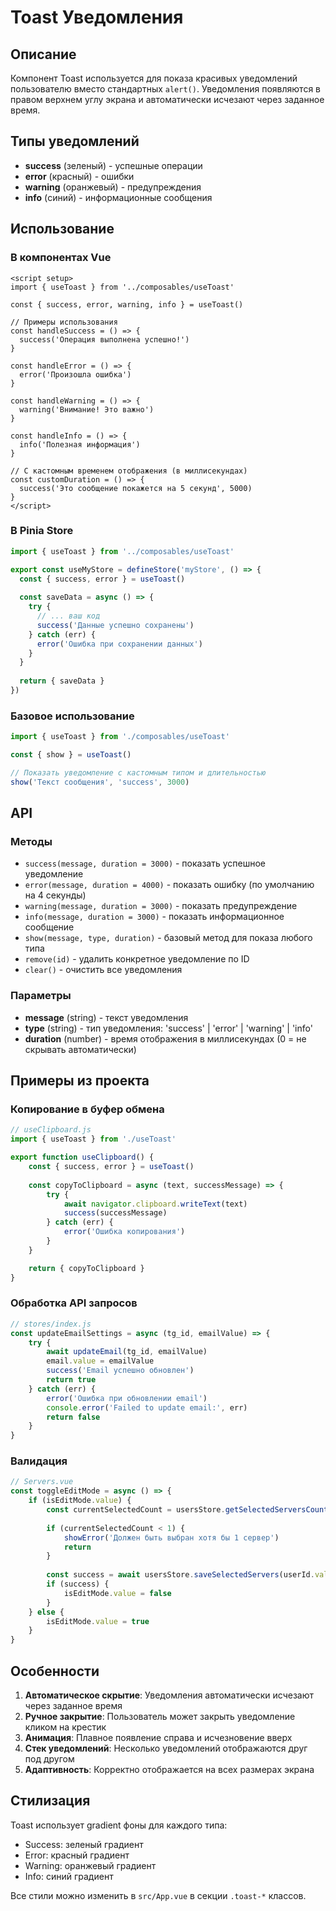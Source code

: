 # Toast Уведомления

## Описание

Компонент Toast используется для показа красивых уведомлений пользователю вместо стандартных `alert()`. Уведомления появляются в правом верхнем углу экрана и автоматически исчезают через заданное время.

## Типы уведомлений

- **success** (зеленый) - успешные операции
- **error** (красный) - ошибки
- **warning** (оранжевый) - предупреждения
- **info** (синий) - информационные сообщения

## Использование

### В компонентах Vue

```vue
<script setup>
import { useToast } from '../composables/useToast'

const { success, error, warning, info } = useToast()

// Примеры использования
const handleSuccess = () => {
  success('Операция выполнена успешно!')
}

const handleError = () => {
  error('Произошла ошибка')
}

const handleWarning = () => {
  warning('Внимание! Это важно')
}

const handleInfo = () => {
  info('Полезная информация')
}

// С кастомным временем отображения (в миллисекундах)
const customDuration = () => {
  success('Это сообщение покажется на 5 секунд', 5000)
}
</script>
```

### В Pinia Store

```javascript
import { useToast } from '../composables/useToast'

export const useMyStore = defineStore('myStore', () => {
  const { success, error } = useToast()
  
  const saveData = async () => {
    try {
      // ... ваш код
      success('Данные успешно сохранены')
    } catch (err) {
      error('Ошибка при сохранении данных')
    }
  }
  
  return { saveData }
})
```

### Базовое использование

```javascript
import { useToast } from './composables/useToast'

const { show } = useToast()

// Показать уведомление с кастомным типом и длительностью
show('Текст сообщения', 'success', 3000)
```

## API

### Методы

- `success(message, duration = 3000)` - показать успешное уведомление
- `error(message, duration = 4000)` - показать ошибку (по умолчанию на 4 секунды)
- `warning(message, duration = 3000)` - показать предупреждение
- `info(message, duration = 3000)` - показать информационное сообщение
- `show(message, type, duration)` - базовый метод для показа любого типа
- `remove(id)` - удалить конкретное уведомление по ID
- `clear()` - очистить все уведомления

### Параметры

- **message** (string) - текст уведомления
- **type** (string) - тип уведомления: 'success' | 'error' | 'warning' | 'info'
- **duration** (number) - время отображения в миллисекундах (0 = не скрывать автоматически)

## Примеры из проекта

### Копирование в буфер обмена

```javascript
// useClipboard.js
import { useToast } from './useToast'

export function useClipboard() {
    const { success, error } = useToast()
    
    const copyToClipboard = async (text, successMessage) => {
        try {
            await navigator.clipboard.writeText(text)
            success(successMessage)
        } catch (err) {
            error('Ошибка копирования')
        }
    }

    return { copyToClipboard }
}
```

### Обработка API запросов

```javascript
// stores/index.js
const updateEmailSettings = async (tg_id, emailValue) => {
    try {
        await updateEmail(tg_id, emailValue)
        email.value = emailValue
        success('Email успешно обновлен')
        return true
    } catch (err) {
        error('Ошибка при обновлении email')
        console.error('Failed to update email:', err)
        return false
    }
}
```

### Валидация

```javascript
// Servers.vue
const toggleEditMode = async () => {
    if (isEditMode.value) {
        const currentSelectedCount = usersStore.getSelectedServersCount()
        
        if (currentSelectedCount < 1) {
            showError('Должен быть выбран хотя бы 1 сервер')
            return
        }
        
        const success = await usersStore.saveSelectedServers(userId.value)
        if (success) {
            isEditMode.value = false
        }
    } else {
        isEditMode.value = true
    }
}
```

## Особенности

1. **Автоматическое скрытие**: Уведомления автоматически исчезают через заданное время
2. **Ручное закрытие**: Пользователь может закрыть уведомление кликом на крестик
3. **Анимация**: Плавное появление справа и исчезновение вверх
4. **Стек уведомлений**: Несколько уведомлений отображаются друг под другом
5. **Адаптивность**: Корректно отображается на всех размерах экрана

## Стилизация

Toast использует gradient фоны для каждого типа:
- Success: зеленый градиент
- Error: красный градиент
- Warning: оранжевый градиент
- Info: синий градиент

Все стили можно изменить в `src/App.vue` в секции `.toast-*` классов.

